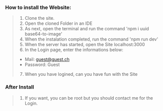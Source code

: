 ### How to install the Website: 
> 1. Clone the site.
> 2. Open the cloned Folder in an IDE
> 3. As next, open the terminal and run the command 'npm i uuid base64-to-image'
> 4. When the instalation completed, run the command 'npm run dev'
> 5. When the server has started, open the Site localhost:3000
> 6. In the Login page, enter the informations below:
> - Mail: guest@guest.ch
> - Password: Guest
> 7. When you have logined, can you have fun with the Site




### After Install

> 1. If you want, you can be root but you should contact me for the Login.
